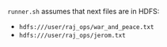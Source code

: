 ```runner.sh``` assumes that next files are in HDFS:
 - ```hdfs:///user/raj_ops/war_and_peace.txt```
 - ```hdfs:///user/raj_ops/jerom.txt```
